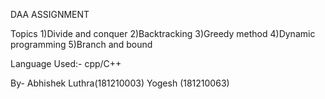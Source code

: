 DAA ASSIGNMENT

Topics 
1)Divide and conquer 
2)Backtracking 
3)Greedy method 
4)Dynamic programming 
5)Branch and bound

Language Used:- cpp/C++

By-
Abhishek Luthra(181210003)
Yogesh (181210063)
